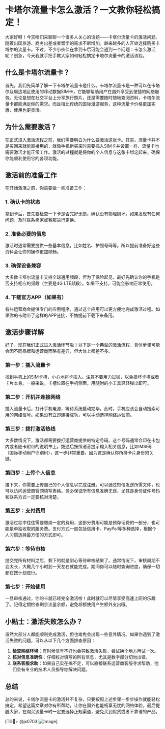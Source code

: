 # 卡塔尔流量卡怎么激活？一文教你轻松搞定！

大家好呀！今天咱们来聊聊一个很多人关心的话题——卡塔尔流量卡的激活问题。随着出国旅游、商务出差或者留学的需求不断增加，越来越多的人开始选择购买卡塔尔的流量卡。不过，不少小伙伴在拿到卡后可能会遇到一个问题：卡怎么激活呢？别急，今天我就手把手教大家如何轻松搞定卡塔尔流量卡的激活流程。

## 什么是卡塔尔流量卡？

首先，我们先简单了解一下卡塔尔流量卡是什么。卡塔尔流量卡是一种可以在卡塔尔及周边地区使用的移动数据SIM卡，它能够帮助用户在国外享受到便捷的网络服务。无论是想在社交平台上分享旅行照片，还是需要随时随地查阅资料，卡塔尔流量卡都能满足你的需求。而且相比传统的国际漫游服务，这种流量卡价格更加实惠，使用也更灵活。

## 为什么需要激活？

在正式进入激活流程之前，我们需要明白为什么要激活这张卡。其实，流量卡并不是买回来就能直接用的，就像手机新买来时需要插入SIM卡并设置一样，流量卡也需要激活才能正常工作。激活的过程就是将你的个人信息与这张卡绑定起来，确保你能顺利使用它的各项功能。

## 激活前的准备工作

在开始激活之前，你需要做一些准备工作：

### 1. 确认卡的状态
拿到卡后，首先要检查一下卡是否完好无损，确认没有物理损坏。如果发现有任何问题，及时联系卖家或客服进行更换。

### 2. 准备必要的信息
激活时通常需要提供一些基本信息，比如姓名、护照号码等。所以提前准备好这些资料会让你的操作更加顺畅。

### 3. 确保设备兼容
大多数卡塔尔流量卡支持全球通用频段，但为了保险起见，最好先确认你的手机是否支持相应的频段（主要是4G LTE频段）。如果不支持，可能会影响正常使用。

### 4. 下载官方APP（如果有）
有些运营商会提供专门的应用程序，通过这个应用可以更方便地完成激活过程。如果你的卡附带了这样的APP链接，不妨提前下载下来备用。

## 激活步骤详解

好了，现在我们正式进入激活环节啦！以下是一个典型的激活流程，具体步骤可能会因不同品牌和运营商而略有差异，但大体上都差不多。

### 第一步：插入流量卡
找到手机上的SIM卡槽，小心地将卡插入。注意不要用力过猛，以免损坏卡槽或者卡片本身。一般来说，卡槽位置在手机侧面，用随附的小工具轻轻弹出即可。

### 第二步：开机并连接网络
插入流量卡后，打开手机电源，等待系统启动完毕。此时，手机应该会自动搜索可用的网络信号。如果没有立即连接成功，可以手动选择网络运营商。

### 第三步：拨打激活热线
大多数情况下，激活都需要拨打运营商提供的特定号码。这个号码通常会印在卡包内或者随卡附带的说明书上。拨通后按照语音提示输入相关信息，比如IMSI码（国际移动用户识别码），这一步非常重要，因为这是确认你所持卡片身份的关键。

### 第四步：上传个人信息
接下来，你需要上传自己的个人信息以完成注册。可以通过短信发送所需文件，也可以访问运营商官网填写表格。务必保证所有信息准确无误，尤其是身份证件号码和联系方式一定要核对清楚。

### 第五步：支付费用
激活过程中往往需要缴纳一定的费用，这部分费用可能是预存话费的一部分，也可能是单独收取的服务费。支付方式一般包括信用卡、PayPal等多种选择，根据个人习惯选择最方便的方式即可。

### 第六步：等待审核
提交完所有材料之后，剩下的就是耐心等待审核结果了。通常情况下，审核周期不会太长，大概几个小时到一天左右就能完成。期间你可以随时查询进度，确保一切都在按计划进行。

### 第七步：开始使用
一旦审核通过，你的卡就已经完全激活啦！此时就可以尽情享受高速上网的乐趣了。记得定期检查剩余流量余额，避免超额使用产生额外支出哦。

## 小贴士：激活失败怎么办？

虽然大部分人都能顺利完成激活，但也难免会出现一些意外情况。如果你遇到了激活失败的问题，可以从以下几个方面排查原因：

1. **检查网络环境**：有时候信号不好也会导致激活失败，尝试换个地方再试一次。
2. **核对信息准确性**：仔细核对填写的所有信息，尤其是数字部分切勿出错。
3. **联系客服求助**：如果自己实在搞不定，可以直接联系运营商客服寻求帮助，他们会有专业的技术人员指导你解决问题。

## 总结

总的来说，卡塔尔流量卡的激活并不复杂，只要按照上述步骤一步步操作就能轻松搞定。希望这篇文章对你有所帮助，让你在国外也能畅享无忧的网络体验。最后提醒大家，在购买流量卡时一定要选择正规渠道，避免买到假货或者不靠谱的产品。

[TG💪+ @jx0703 ![Image](https://github.com/user-attachments/assets/dbca1d08-cadb-493c-b0ec-ad6f7a83f270)]